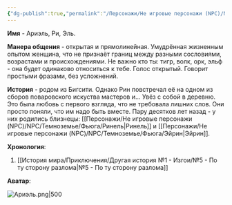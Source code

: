 ```yaml
---
{"dg-publish":true,"permalink":"/Персонажи/Не игровые персонажи (NPC)/NPC/Темноземье/Фьюга/Ариэль/","noteIcon":"","created":"2025-09-16T09:23:26.900+03:00","updated":"2025-09-16T13:37:25.300+03:00"}
---
```


**Имя** - Ариэль, Ри, Эль.

**Манера общения** - открытая и прямолинейная. Умудрённая жизненным опытом женщина, что не признаёт границ между разными сословиями, возрастами и происхождениями. Не важно кто ты: тигр, волк, орк, эльф - она будет одинаково относиться к тебе. Голос открытый. Говорит простыми фразами, без усложнений. 

**История** - родом из Бигсити. Однако Рин повстречал её на одном из сборов поваровского искуства мастеров и... Увёз с собой в деревню. Это была любовь с первого взгляда, что не требовала лишних слов. Они просто поняли, что им надо быть вместе. Пару десятков лет назад - у них родились близнецы: [[Персонажи/Не игровые персонажи (NPC)/NPC/Темноземье/Фьюга/Ринель\|Ринель]] и [[Персонажи/Не игровые персонажи (NPC)/NPC/Темноземье/Фьюга/Эйрин\|Эйрин]]. 

**Хронология**:
1. [[История мира/Приключения/Другая история №1 - Изгои/№5 - По ту сторону разлома\|№5 - По ту сторону разлома]]

**Аватар**:

![Ариэль.png|500](/img/user/system/img/NPC/%D0%A2%D0%B5%D0%BC%D0%BD%D0%BE%D0%B7%D0%B5%D0%BC%D1%8C%D0%B5/%D0%A2%D0%B5%D0%BC%D0%BD%D0%BE%D0%BB%D0%B5%D1%81%D1%8C%D0%B5/%D0%90%D1%80%D0%B8%D1%8D%D0%BB%D1%8C.png)
